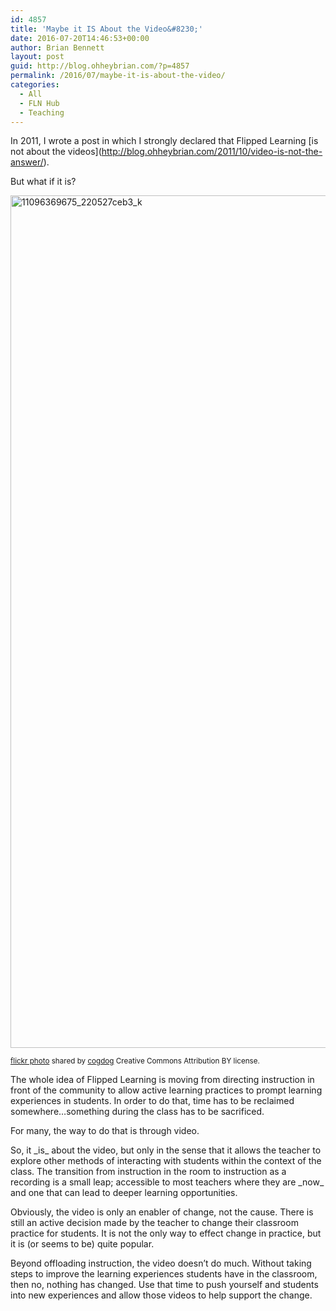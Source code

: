 ```yaml
---
id: 4857
title: 'Maybe it IS About the Video&#8230;'
date: 2016-07-20T14:46:53+00:00
author: Brian Bennett
layout: post
guid: http://blog.ohheybrian.com/?p=4857
permalink: /2016/07/maybe-it-is-about-the-video/
categories:
  - All
  - FLN Hub
  - Teaching
---
```

In 2011, I wrote a post in which I strongly declared that Flipped Learning \[is not about the videos\](http://blog.ohheybrian.com/2011/10/video-is-not-the-answer/).

But what if it is?

<img src="http://blog.ohheybrian.com/wp-content/uploads/2016/07/11096369675_220527ceb3_k.jpg" alt="11096369675_220527ceb3_k" width="2048" height="1364" class="aligncenter size-full wp-image-4859" />
  
<small>[flickr photo](https://www.flickr.com/photos/cogdog/11096369675/) shared by [cogdog](https://www.flickr.com/photos/cogdog/) Creative Commons Attribution BY license.</small>

The whole idea of Flipped Learning is moving from directing instruction in front of the community to allow active learning practices to prompt learning experiences in students. In order to do that, time has to be reclaimed somewhere&#8230;something during the class has to be sacrificed.

For many, the way to do that is through video. 

So, it \_is\_ about the video, but only in the sense that it allows the teacher to explore other methods of interacting with students within the context of the class. The transition from instruction in the room to instruction as a recording is a small leap; accessible to most teachers where they are \_now\_ and one that can lead to deeper learning opportunities.

Obviously, the video is only an enabler of change, not the cause. There is still an active decision made by the teacher to change their classroom practice for students. It is not the only way to effect change in practice, but it is (or seems to be) quite popular. 

Beyond offloading instruction, the video doesn&#8217;t do much. Without taking steps to improve the learning experiences students have in the classroom, then no, nothing has changed. Use that time to push yourself and students into new experiences and allow those videos to help support the change.